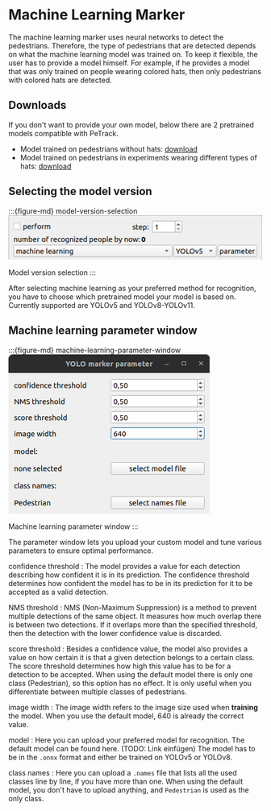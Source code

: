 # Machine Learning Marker

The machine learning marker uses neural networks to detect the pedestrians. Therefore, the type of pedestrians that are detected depends on what the machine learning model was trained on. 
To keep it flexible, the user has to provide a model himself. For example, if he provides a model that was only trained on people wearing colored hats, then only pedestrians with colored hats are detected.

## Downloads
If you don't want to provide your own model, below there are 2 pretrained models compatible with PeTrack.
- Model trained on pedestrians without hats: [download](https://go.fzj.de/yolov8fieldDetection)
- Model trained on pedestrians in experiments wearing different types of hats: [download](https://go.fzj.de/yolov11pedExpDetection)

## Selecting the model version
:::{figure-md} model-version-selection
![model version selection](images/select_mlMethod.png)

Model version selection
:::

After selecting machine learning as your preferred method for recognition, you have to choose which pretrained model your model is based on.
Currently supported are YOLOv5 and YOLOv8-YOLOv11.

## Machine learning parameter window
:::{figure-md} machine-learning-parameter-window
![machine learning parameter window](images/yolo_parameter_window.png)

Machine learning parameter window
:::

The parameter window lets you upload your custom model and tune various parameters to ensure optimal performance.

confidence threshold
: The model provides a value for each detection describing how confident it is in its prediction. 
The confidence threshold determines how confident the model has to be in its prediction for it to be accepted as a valid detection.

NMS threshold
: NMS (Non-Maximum Suppression) is a method to prevent multiple detections of the same object. It measures how much overlap there is between two detections.
If it overlaps more than the specified threshold, then the detection with the lower confidence value is discarded.

score threshold
: Besides a confidence value, the model also provides a value on how certain it is that a given detection belongs to a certain class.
The score threshold determines how high this value has to be for a detection to be accepted. When using the default model
there is only one class (Pedestrian), so this option has no effect. It is only useful when you differentiate between multiple classes of pedestrians.

image width
: The image width refers to the image size used when **training** the model. When you use the default model, 640 is already the correct value.

model
: Here you can upload your preferred model for recognition. The default model can be found here. (TODO: Link einfügen)
The model has to be in the `.onnx` format and either be trained on YOLOv5 or YOLOv8.

class names
: Here you can upload a `.names` file that lists all the used classes line by line, if you have more than one. When using the default model,
you don't have to upload anything, and `Pedestrian` is used as the only class.
